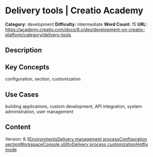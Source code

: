 # Delivery tools | Creatio Academy

**Category:** development **Difficulty:** intermediate **Word Count:** 15
**URL:**
https://academy.creatio.com/docs/8.x/dev/development-on-creatio-platform/category/delivery-tools

## Description

## Key Concepts

configuration, section, customization

## Use Cases

building applications, custom development, API integration, system
administration, user management

## Content

Version:
8.3[Environments](/docs/8.x/dev/development-on-creatio-platform/development-tools/delivery/environments)[Delivery management process](/docs/8.x/dev/development-on-creatio-platform/development-tools/delivery/delivery-management-process)[Configuration section](/docs/8.x/dev/development-on-creatio-platform/category/configuration-section)[WorkspaceConsole utility](/docs/8.x/dev/development-on-creatio-platform/category/workspaceconsole-utility)[Delivery process customization](/docs/8.x/dev/development-on-creatio-platform/category/delivery-process-customization)[Hotfix mode](/docs/8.x/dev/development-on-creatio-platform/development-tools/delivery/hotfix-mode)
